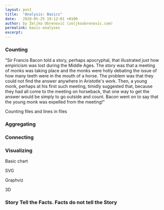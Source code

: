 ```yaml
---
layout: post
title:  "Analysis: Basics"
date:   2020-05-25 19:12:01 +0100
author: by Željko Obrenović (zeljkoobrenovic.com)
permalink: basic-analyses
excerpt:
---
```


### Counting

"Sir Francis Bacon told a story, perhaps apocryphal, that illustrated just how empiricism was lost during the Middle Ages. The story was that a meeting of monks was taking place and the monks were hotly debating the issue of how many teeth were in the mouth of a horse. The problem was that they could not find the answer anywhere in Aristotle's work. Then, a young monk, perhaps at his first such meeting, timidly suggested that, because they had all come to the meeting on horseback, that one way to get the answer would be simply to go outside and count. Bacon went on to say that the young monk was expelled from the meeting!"

Counting files and lines in files

### Aggregating

### Connecting

### Visualizing

Basic chart

SVG

Graphviz

3D

### Story Tell the Facts. Facts do not tell the Story
